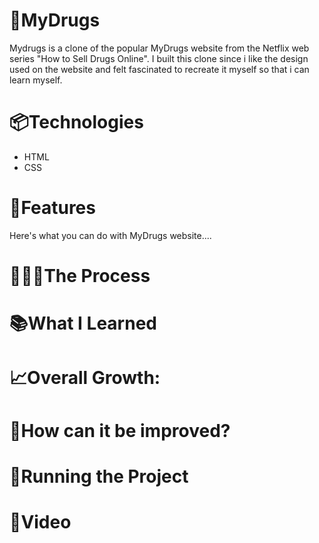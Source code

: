 # **💊MyDrugs**

Mydrugs is a clone of the popular MyDrugs website from the Netflix web series "How to Sell Drugs Online". I built this clone since i like the design used on the website and felt fascinated to recreate it myself so that i can learn myself.



# 📦Technologies

- HTML
- CSS



# **🦄Features**

Here's what you can do with MyDrugs website....



# **👩🏽‍🍳The Process**



# **📚What I Learned**



# **📈Overall Growth:**



# **💭How can it be improved?**



# **🚦Running the Project**



# **🍿Video**